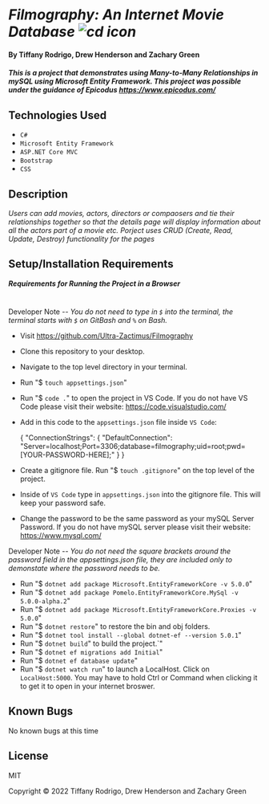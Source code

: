 # _Filmography: An Internet Movie Database ![cd icon]('~/img/cd-icon.svg')_

#### By Tiffany Rodrigo, Drew Henderson and Zachary Green

#### _This is a project that demonstrates using Many-to-Many Relationships in mySQL using Microsoft Entity Framework. This project was possible under the guidance of Epicodus https://www.epicodus.com/_

## Technologies Used

* `C#`
* `Microsoft Entity Framework`
* `ASP.NET Core MVC`
* `Bootstrap`
* `CSS`

## Description

_Users can add movies, actors, directors or compaosers and tie their relationships together so that the details page will display information about all the actors part of a movie etc. Porject uses CRUD (Create, Read, Update, Destroy) functionality for the pages_

## Setup/Installation Requirements

<strong><em>Requirements for Running the Project in a Browser</em></strong>
#

Developer Note -- <em>You do not need to type in `$` into the terminal, the terminal starts with `$` on GitBash and `%` on Bash.</em>

* Visit https://github.com/Ultra-Zactimus/Filmography
* Clone this repository to your desktop.
* Navigate to the top level directory in your terminal.
* Run "$ `touch appsettings.json`"
* Run "$ `code .`" to open the project in VS Code. If you do not have VS Code please visit their website: https://code.visualstudio.com/
* Add in this code to the `appsettings.json` file inside `VS Code`:

  {
    "ConnectionStrings": {
        "DefaultConnection": "Server=localhost;Port=3306;database=filmography;uid=root;pwd=[YOUR-PASSWORD-HERE];"
    }
  }

* Create a gitignore file. Run "$ `touch .gitignore`" on the top level of the project.
* Inside of `VS Code` type in `appsettings.json` into the gitignore file. This will keep your password safe.
* Change the password to be the same password as your mySQL Server Password. If you do not have mySQL server please visit their website: https://www.mysql.com/


Developer Note -- <em>You do not need the square brackets around the password field in the appsettings.json file, they are included only to demonstate where the password needs to be.</em>

* Run "$ `dotnet add package Microsoft.EntityFrameworkCore -v 5.0.0`"
* Run "$ `dotnet add package Pomelo.EntityFrameworkCore.MySql -v 5.0.0-alpha.2`"
* Run "$ `dotnet add package Microsoft.EntityFrameworkCore.Proxies -v 5.0.0`"
* Run "$ `dotnet restore`" to restore the bin and obj folders.
* Run "$ `dotnet tool install --global dotnet-ef --version 5.0.1`"
* Run "$ `dotnet build`" to build the project.`"
* Run "$ `dotnet ef migrations add Initial`"
* Run "$ `dotnet ef database update`"
* Run "$ `dotnet watch run`" to launch a LocalHost. Click on `LocalHost:5000`. You may have to hold Ctrl or Command when clicking it to get it to open in your internet broswer.


## Known Bugs

No known bugs at this time

## License

MIT

Copyright © 2022 Tiffany Rodrigo, Drew Henderson and Zachary Green